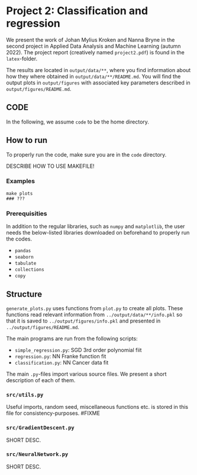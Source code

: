 # **Project 2**: Classification and regression

We present the work of Johan Mylius Kroken and Nanna Bryne in the second project in Applied Data Analysis and Machine Learning (autumn 2022). The project report (creatively named `project2.pdf`) is found in the `latex`-folder. 

The results are located in `output/data/**`, where you find information about how they where obtained in `output/data/**/README.md`. You will find the output plots in `output/figures` with associated key parameters described in `output/figures/README.md`.


## **CODE**

In the following, we assume `code` to be the home directory. 
## How to run

To properly run the code, make sure you are in the `code` directory. 

DESCRIBE HOW TO USE MAKEFILE!

### Examples
```
make plots
### ???
```


### Prerequisities
In addition to the regular libraries, such as `numpy` and `matplotlib`, the user needs the below-listed libraries downloaded on beforehand to properly run the codes.
- `pandas`
- `seaborn`
- `tabulate`
- `collections`
- `copy`

## Structure
 
`generate_plots.py` uses functions from `plot.py` to create all plots. These functions read relevant information from `../output/data/**/info.pkl` so that it is saved to `../output/figures/info.pkl` and presented in `../output/figures/README.md`.

The main programs are run from the following scripts:

* `simple_regression.py`: SGD 3rd order polynomial fiit
* `regression.py`: NN Franke function fit
* `classification.py`: NN Cancer data fit

The main `.py`-files import various source files. We present a short description of each of them.

### **`src/utils.py`**

Useful imports, random seed, miscellaneous functions etc. is stored in this file for consistency-purposes.
#FIXME

### **`src/GradientDescent.py`**

SHORT DESC.

### **`src/NeuralNetwork.py`**

SHORT DESC.